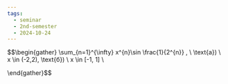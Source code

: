 ```yaml
---
tags:
  - seminar
  - 2nd-semester
  - 2024-10-24
---
```


$$\begin{gather}
\sum_{n=1}^{\infty} x^{n}\sin \frac{1}{2^{n}} , \ \text{а}) \ x \in (-2,2), \text{б}) \ x \in [-1, 1] \\

\end{gather}$$
